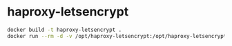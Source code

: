 # haproxy-letsencrypt

```sh
docker build -t haproxy-letsencrypt .
docker run --rm -d -v /opt/haproxy-letsencrypt:/opt/haproxy-letsencrypt -p 8182:8182 -p 80:80 haproxy-letsencrypt
```
